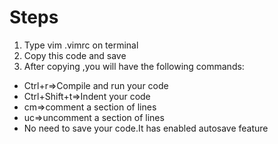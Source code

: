 # Steps

1. Type vim .vimrc on terminal
2. Copy this code and save
3. After copying ,you will have the following commands:
 - Ctrl+r=>Compile and run your code
 - Ctrl+Shift+t=>Indent your code
 - cm=>comment a section of lines
 - uc=>uncomment a section of lines
 - No need to save your code.It has enabled autosave feature


